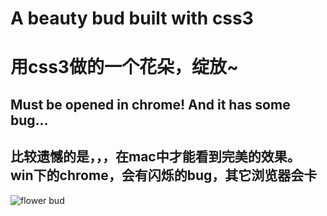 # A beauty bud built with css3

# 用css3做的一个花朵，绽放~

## Must be opened in chrome! And it has some bug... 

## 比较遗憾的是，，，在mac中才能看到完美的效果。  win下的chrome，会有闪烁的bug，其它浏览器会卡

![flower bud](https://raw.githubusercontent.com/shalldie/bud-css3/master/img/bud.png)

